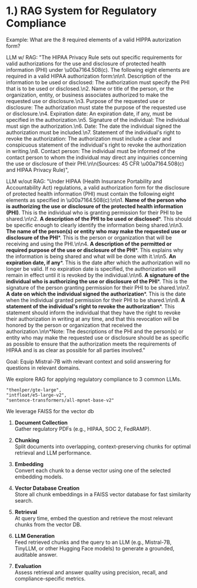 # 1.) RAG System for Regulatory Compliance 

Example: What are the 8 required elements of a valid HIPPA autorization form?

LLM w/ RAG:  "The HIPAA Privacy Rule sets out specific requirements for valid authorizations for the use and disclosure of protected health information (PHI) under \u00a7164.508(c). The following eight elements are required in a valid HIPAA authorization form:\n\n1. Description of the information to be used or disclosed: The authorization must specify the PHI that is to be used or disclosed.\n2. Name or title of the person, or the organization, entity, or business associates authorized to make the requested use or disclosure.\n3. Purpose of the requested use or disclosure: The authorization must state the purpose of the requested use or disclosure.\n4. Expiration date: An expiration date, if any, must be specified in the authorization.\n5. Signature of the individual: The individual must sign the authorization.\n6. Date: The date the individual signed the authorization must be included.\n7. Statement of the individual's right to revoke the authorization: The authorization must include a clear and conspicuous statement of the individual's right to revoke the authorization in writing.\n8. Contact person: The individual must be informed of the contact person to whom the individual may direct any inquiries concerning the use or disclosure of their PHI.\n\n(Sources: 45 CFR \u00a7164.508(c) and HIPAA Privacy Rule)",


LLM w/out RAG: "Under HIPAA (Health Insurance Portability and Accountability Act) regulations, a valid authorization form for the disclosure of protected health information (PHI) must contain the following eight elements as specified in \u00a7164.508(c):\n\n1. **Name of the person who is authorizing the use or disclosure of the protected health information (PHI)**. This is the individual who is granting permission for their PHI to be shared.\n\n2. **A description of the PHI to be used or disclosed***. This should be specific enough to clearly identify the information being shared.\n\n3. **The name of the person(s) or entity who may make the requested use or disclosure of the PHI***. This is the person or organization that will be receiving and using the PHI.\n\n4. **A description of the permitted or required purpose of the use or disclosure of the PHI***. This explains why the information is being shared and what will be done with it.\n\n5. **An expiration date, if any***. This is the date after which the authorization will no longer be valid. If no expiration date is specified, the authorization will remain in effect until it is revoked by the individual.\n\n6. **A signature of the individual who is authorizing the use or disclosure of the PHI***. This is the signature of the person granting permission for their PHI to be shared.\n\n7. **A date on which the individual signed the authorization***. This is the date when the individual granted permission for their PHI to be shared.\n\n8. **A statement of the individual's right to revoke the authorization***. This statement should inform the individual that they have the right to revoke their authorization in writing at any time, and that this revocation will be honored by the person or organization that received the authorization.\n\n*Note: The descriptions of the PHI and the person(s) or entity who may make the requested use or disclosure should be as specific as possible to ensure that the authorization meets the requirements of HIPAA and is as clear as possible for all parties involved."

Goal: Equip Mistral-7B with relevant context and solid answering for questions in relevant domains.

We explore RAG for applying regulatory compliance to 3 common LLMs. 

    "thenlper/gte-large",
    "intfloat/e5-large-v2",
    "sentence-transformers/all-mpnet-base-v2"

We leverage FAISS for the vector db

1. **Document Collection**  
   Gather regulatory PDFs (e.g., HIPAA, SOC 2, FedRAMP).

2. **Chunking**  
   Split documents into overlapping, context-preserving chunks for optimal retrieval and LLM performance.

3. **Embedding**  
   Convert each chunk to a dense vector using one of the selected embedding models.

4. **Vector Database Creation**  
   Store all chunk embeddings in a FAISS vector database for fast similarity search.

5. **Retrieval**  
   At query time, embed the question and retrieve the most relevant chunks from the vector DB.

6. **LLM Generation**  
   Feed retrieved chunks and the query to an LLM (e.g., Mistral-7B, TinyLLM, or other Hugging Face models) to generate a grounded, auditable answer.

7. **Evaluation**  
   Assess retrieval and answer quality using precision, recall, and compliance-specific metrics.



